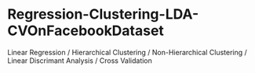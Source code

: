 # Regression-Clustering-LDA-CVOnFacebookDataset
Linear Regression / Hierarchical Clustering / Non-Hierarchical Clustering / Linear Discrimant Analysis / Cross Validation
